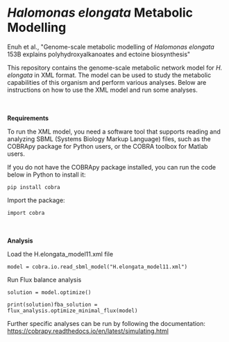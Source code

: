 # _Halomonas elongata_ Metabolic Modelling
Enuh et al., "Genome-scale metabolic modelling of _Halomonas elongata_ 153B explains polyhydroxyalkanoates and ectoine biosynthesis"

This repository contains the genome-scale metabolic network model for _H. elongata_ in XML format. The model can be used to study the metabolic capabilities of this organism and perform various analyses. Below are instructions on how to use the XML model and run some analyses.

<br/><br/>
**Requirements**

To run the XML model, you need a software tool that supports reading and analyzing SBML (Systems Biology Markup Language) files, such as the COBRApy package for Python users, or the COBRA toolbox for Matlab users.

If you do not have the COBRApy package installed, you can run the code below in Python to install it:

`pip install cobra` 

Import the package:

`import cobra`

<br/><br/>
**Analysis**

Load the H.elongata_model11.xml file

`model = cobra.io.read_sbml_model("H.elongata_model11.xml")`

Run Flux balance analysis 

`solution = model.optimize()`

`print(solution)fba_solution = flux_analysis.optimize_minimal_flux(model)`

Further specific analyses can be run by following the documentation: https://cobrapy.readthedocs.io/en/latest/simulating.html
